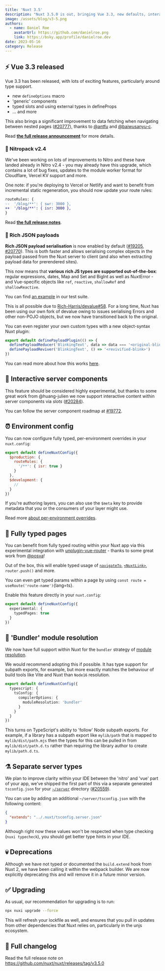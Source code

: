 ```yaml
---
title: 'Nuxt 3.5'
description: "Nuxt 3.5.0 is out, bringing Vue 3.3, new defaults, interactive server components, typed pages, environment config - and much more."
image: /assets/blog/v3-5.png
authors:
  - name: Daniel Roe
    avatarUrl: https://github.com/danielroe.png
    link: https://bsky.app/profile/danielroe.dev
date: 2023-05-16
category: Release
---
```


## ⚡️ Vue 3.3 released

Vue 3.3 has been released, with lots of exciting features, particularly around type support.

* new `defineOptions` macro
* 'generic' components
* typed slots and using external types in defineProps
* ... and more

This also brings a significant improvement to data fetching when navigating between nested pages ([#20777](https://github.com/nuxt/nuxt/pull/20777)), thanks to [@antfu](https://github.com/antfu) and [@baiwusanyu-c](https://github.com/baiwusanyu-c).

Read **[the full release announcement](https://blog.vuejs.org/posts/vue-3-3)** for more details.

### 🙌 Nitropack v2.4

We've been working on lots of improvements to Nitro and these have landed already in Nitro v2.4 - you may already have this upgrade, which contains a lot of bug fixes, updates to the module worker format for Cloudflare, Vercel KV support and more.

One note: if you're deploying to Vercel or Netlify and want to benefit from incremental static regeneration, you should now update your route rules:

```diff
routeRules: {
--  '/blog/**': { swr: 3000 },
++  '/blog/**': { isr: 3000 },
}
```

Read **[the full release notes](https://github.com/unjs/nitro/releases/tag/v2.4.0)**.

### 💖 Rich JSON payloads

**Rich JSON payload serialisation** is now enabled by default ([#19205](https://github.com/nuxt/nuxt/pull/19205), [#20770](https://github.com/nuxt/nuxt/pull/20770)). This is both faster and allows serialising complex objects in the payload passed from the Nuxt server to client (and also when extracting payload data for prerendered sites).

This now means that **various rich JS types are supported out-of-the-box**: regular expressions, dates, Map and Set and BigInt as well as NuxtError - and Vue-specific objects like `ref`, `reactive`, `shallowRef` and `shallowReactive`.

You can find [an example](https://github.com/nuxt/nuxt/blob/main/test/fixtures/basic/pages/json-payload.vue) in our test suite.

This is all possible due to [Rich-Harris/devalue#58](https://github.com/Rich-Harris/devalue/pull/58). For a long time, Nuxt has been using our own fork of devalue owing to issues serialising Errors and other non-POJO objects, but we now have transitioned back to the original.

You can even register your own custom types with a new object-syntax Nuxt plugin:

```ts [plugins/custom-payload-type.ts]
export default definePayloadPlugin(() => {
  definePayloadReducer('BlinkingText', data => data === '<original-blink>' && '_')
  definePayloadReviver('BlinkingText', () => '<revivified-blink>')
})
```

You can read more about how this works [here](https://github.com/rich-harris/devalue#custom-types).

## 🛝 Interactive server components

This feature should be considered highly experimental, but thanks to some great work from @huang-julien we now support interactive content within server components via _slots_ ([#20284](https://github.com/nuxt/nuxt/pull/20284)).

You can follow the server component roadmap at [#19772](https://github.com/nuxt/nuxt/issues/19772).

## ⏰ Environment config

You can now configure fully typed, per-environment overrides in your `nuxt.config`:

```js
export default defineNuxtConfig({
  $production: {
    routeRules: {
      '/**': { isr: true }
    }
  },
  $development: {
    //
  }
})
```

If you're authoring layers, you can also use the `$meta` key to provide metadata that you or the consumers of your layer might use.

Read more [about per-environment overrides](https://github.com/nuxt/nuxt/pull/20329).

## 💪 Fully typed pages

You can benefit from fully typed routing within your Nuxt app via this experimental integration with [unplugin-vue-router](https://github.com/posva/unplugin-vue-router) - thanks to some great work from [@posva](https://github.com/posva)!

Out of the box, this will enable typed usage of [`navigateTo`](/docs/api/utils/navigate-to), [`<NuxtLink>`](/docs/api/components/nuxt-link), `router.push()` and more.

You can even get typed params within a page by using `const route = useRoute('route-name')`{lang=ts}.

Enable this feature directly in your `nuxt.config`:

```ts [nuxt.config.ts]
export default defineNuxtConfig({
  experimental: {
    typedPages: true
  }
})
```

## 🔎 'Bundler' module resolution

We now have full support within Nuxt for the `bundler` strategy of [module resolution](https://www.typescriptlang.org/docs/handbook/module-resolution.html).

We would recommend adopting this if possible. It has type support for subpath exports, for example, but more exactly matches the behaviour of build tools like Vite and Nuxt than `Node16` resolution.

```ts [nuxt.config.ts]
export default defineNuxtConfig({
  typescript: {
    tsConfig: {
      compilerOptions: {
        moduleResolution: 'bundler'
      }
    }
  }
})
```

This turns on TypeScript's ability to 'follow' Node subpath exports. For example, if a library has a subpath export like `mylib/path` that is mapped to `mylib/dist/path.mjs` then the types for this can be pulled in from `mylib/dist/path.d.ts` rather than requiring the library author to create `mylib/path.d.ts`.


## ⚗️ Separate server types

We plan to improve clarity within your IDE between the 'nitro' and 'vue' part of your app, we've shipped the first part of this via a separate generated `tsconfig.json` for your [`~/server`](/docs/guide/directory-structure/server) directory ([#20559](https://github.com/nuxt/nuxt/pull/20559)).

You can use by adding an additional `~/server/tsconfig.json` with the following content:

```json
{
  "extends": "../.nuxt/tsconfig.server.json"
}
```

Although right now these values won't be respected when type checking (`nuxi typecheck`), you should get better type hints in your IDE.

## 💀 Deprecations

Although we have not typed or documented the `build.extend` hook from Nuxt 2, we have been calling it within the webpack builder. We are now explicitly deprecating this and will remove it in a future minor version.

## ✅ Upgrading

As usual, our recommendation for upgrading is to run:

```sh
npx nuxi upgrade --force
```

This will refresh your lockfile as well, and ensures that you pull in updates from other dependencies that Nuxt relies on, particularly in the unjs ecosystem.

## 📃 Full changelog

Read the full release note on https://github.com/nuxt/nuxt/releases/tag/v3.5.0
